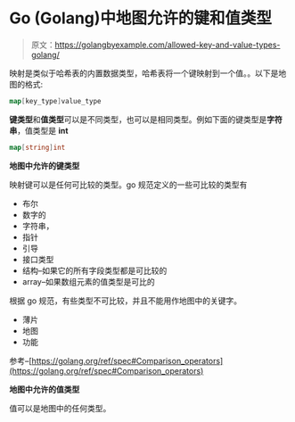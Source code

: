 # Go (Golang)中地图允许的键和值类型

> 原文：<https://golangbyexample.com/allowed-key-and-value-types-golang/>

映射是类似于哈希表的内置数据类型，哈希表将一个键映射到一个值。。以下是地图的格式:

```go
map[key_type]value_type
```

**键类型**和**值类型**可以是不同类型，也可以是相同类型。例如下面的键类型是**字符串**，值类型是 **int**

```go
map[string]int
```

**地图中允许的键类型**

映射键可以是任何可比较的类型。go 规范定义的一些可比较的类型有

*   布尔
*   数字的
*   字符串，
*   指针
*   引导
*   接口类型
*   结构–如果它的所有字段类型都是可比较的
*   array–如果数组元素的值类型是可比的

根据 go 规范，有些类型不可比较，并且不能用作地图中的关键字。

*   薄片
*   地图
*   功能

参考–[https://golang.org/ref/spec#Comparison_operators](https://golang.org/ref/spec#Comparison_operators)

**地图中允许的值类型**

值可以是地图中的任何类型。